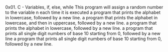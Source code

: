 0x01. C - Variables, if, else, while
This program will assign a random number to the variable n each time it is executed
a program that prints the alphabet in lowercase, followed by a new line.
a program that prints the alphabet in lowercase, and then in uppercase, followed by a new line.
 a program that prints the alphabet in lowercase, followed by a new line.
 a program that prints all single digit numbers of base 10 starting from 0, followed by a new line
 a program that prints all single digit numbers of base 10 starting from 0, followed by a new line.

